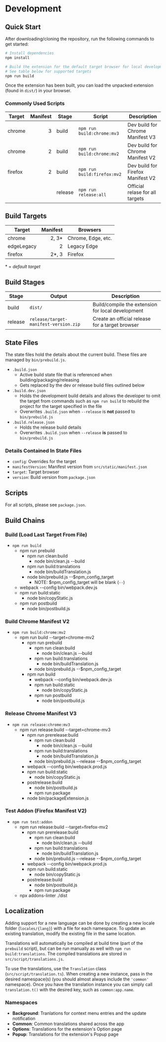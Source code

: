 # Development

## Quick Start

After downloading/cloning the repository, run the following commands to get started:

```sh
# Install dependencies
npm install

# Build the extension for the default target browser for local development
# See table below for supported targets
npm run build
```

Once the extension has been built, you can load the unpacked extension (found in `dist/`) in your browser.

### Commonly Used Scripts

| Target  | Manifest | Stage   | Script                      | Description                       |
| ------- | -------: | ------- | --------------------------- | --------------------------------- |
| chrome  |        3 | build   | `npm run build:chrome:mv3`  | Dev build for Chrome Manifest V3  |
| chrome  |        2 | build   | `npm run build:chrome:mv2`  | Dev build for Chrome Manifest V2  |
| firefox |        2 | build   | `npm run build:firefox:mv2` | Dev build for Firefox Manifest V2 |
|         |          | release | `npm run release:all`       | Official relase for all targets   |

## Build Targets

| Target     | Manifest | Browsers           |
| ---------- | -------: | ------------------ |
| chrome     |   2, 3\* | Chrome, Edge, etc. |
| edgeLegacy |        2 | Legacy Edge        |
| firefox    |   2\*, 3 | Firefox            |

\* = _default target_

## Build Stages

| Stage   | Output                                | Description                                       |
| ------- | ------------------------------------- | ------------------------------------------------- |
| build   | `dist/`                               | Build/compile the extension for local development |
| release | `release/target-manifest-version.zip` | Create an official release for a target browser   |

## State Files

The state files hold the details about the current build. These files are managed by `bin/prebuild.js`.

- `.build.json`
  - Active build state file that is referenced when building/packaging/releasing
  - Gets replaced by the dev or release build files outlined below
- `.build.dev.json`
  - Holds the development build details and allows the developer to omit the target from commands such as `npm run build` to rebuild the project for the target specified in the file
  - Overwrites `.build.json` when `--release` is **not** passed to `bin/prebuild.js`
- `.build.release.json`
  - Holds the release build details
  - Overwrites `.build.json` when `--release` **is** passed to `bin/prebuild.js`

### Details Contained In State Files

- `config`: Overrides for the target
- `manifestVersion`: Manifest version from `src/static/manifest.json`
- `target`: Target browser
- `version`: Build version from `package.json`

## Scripts

For all scripts, please see `package.json`.

## Build Chains

### Build (Load Last Target From File)

- `npm run build`
  - npm run prebuild
    - npm run clean:build
      - node bin/clean.js --build
    - npm run build:translations
      - node bin/buildTranslation.js
    - node bin/prebuild.js --$npm_config_target
      - NOTE: $npm_config_target will be blank (`--`)
  - webpack --config bin/webpack.dev.js
  - npm run build:static
    - node bin/copyStatic.js
  - npm run postbuild
    - node bin/postbuild.js

### Build Chrome Manifest V2

- `npm run build:chrome:mv2`
  - npm run build --target=chrome-mv2
    - npm run prebuild
      - npm run clean:build
        - node bin/clean.js --build
      - npm run build:translations
        - node bin/buildTranslation.js
      - node bin/prebuild.js --$npm_config_target
    - npm run build
      - webpack --config bin/webpack.dev.js
      - npm run build:static
        - node bin/copyStatic.js
      - npm run postbuild
        - node bin/postbuild.js

### Release Chrome Manifest V3

- `npm run release:chrome:mv3`
  - npm run release:build --target=chrome-mv3
    - npm run prerelease:build
      - npm run clean:build
        - node bin/clean.js --build
      - npm run build:translations
        - node bin/buildTranslation.js
      - node bin/prebuild.js --release --$npm_config_target
    - webpack --config bin/webpack.prod.js
    - npm run build:static
      - node bin/copyStatic.js
    - postrelease:build
      - node bin/postbuild.js
      - npm run package
    - node bin/packageExtension.js

### Test Addon (Firefox Manifest V2)

- `npm run test:addon`
  - npm run release:build --target=firefox-mv2
    - npm run prerelease:build
      - npm run clean:build
        - node bin/clean.js --build
      - npm run build:translations
        - node bin/buildTranslation.js
      - node bin/prebuild.js --release --$npm_config_target
    - webpack --config bin/webpack.prod.js
    - npm run build:static
      - node bin/copyStatic.js
    - postrelease:build
      - node bin/postbuild.js
      - npm run package
  - npx addons-linter ./dist

## Localization

Adding support for a new language can be done by creating a new locale folder (`locales/{lang}`) with a file for each namespace. To update an existing translation, modify the existing file in the same location.

Translations will automatically be compiled at build time (part of the `prebuild` script), but can be run manually as well with `npm run build:translations`. The compiled translations are stored in `src/script/translations.js`.

To use the translations, use the `Translation` class (`src/script/translation.ts`). When creating a new instance, pass in the desired namespace(s) (you should almost always include the `'common'` namespace). Once you have the translation instance you can simply call `translation.t()` with the desired key, such as `common:app.name`.

### Namespaces

- **Background**: Tranlations for context menu entries and the update notification
- **Common**: Common translations shared across the app
- **Options**: Translations for the extension's Option page
- **Popup**: Translations for the extension's Popup page
